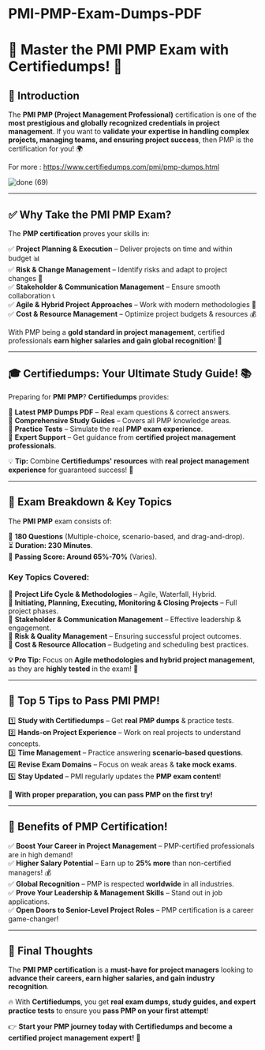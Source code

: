 # PMI-PMP-Exam-Dumps-PDF
  
# 🚀 **Master the PMI PMP Exam with Certifiedumps!** 🎯  

## 📌 **Introduction**  
The **PMI PMP (Project Management Professional)** certification is one of the **most prestigious and globally recognized credentials in project management**. If you want to **validate your expertise in handling complex projects, managing teams, and ensuring project success**, then PMP is the certification for you! 🌍

For more : https://www.certifiedumps.com/pmi/pmp-dumps.html

![done (69)](https://github.com/user-attachments/assets/5fda04cf-30ef-41b3-8b7e-7d6b640beb12)

---

## ✅ **Why Take the PMI PMP Exam?**  

The **PMP certification** proves your skills in:  

✅ **Project Planning & Execution** – Deliver projects on time and within budget 📊  
✅ **Risk & Change Management** – Identify risks and adapt to project changes 🔄  
✅ **Stakeholder & Communication Management** – Ensure smooth collaboration 📞  
✅ **Agile & Hybrid Project Approaches** – Work with modern methodologies 🚀  
✅ **Cost & Resource Management** – Optimize project budgets & resources 💰  

With PMP being a **gold standard in project management**, certified professionals **earn higher salaries and gain global recognition**! 💼  

---

## 🎓 **Certifiedumps: Your Ultimate Study Guide!** 📚  

Preparing for **PMI PMP**? **Certifiedumps** provides:  

📌 **Latest PMP Dumps PDF** – Real exam questions & correct answers.  
📌 **Comprehensive Study Guides** – Covers all PMP knowledge areas.  
📌 **Practice Tests** – Simulate the real **PMP exam experience**.  
📌 **Expert Support** – Get guidance from **certified project management professionals**.  

💡 **Tip:** Combine **Certifiedumps' resources** with **real project management experience** for guaranteed success! 🚀  

---

## 📖 **Exam Breakdown & Key Topics**  

The **PMI PMP** exam consists of:  

📝 **180 Questions** (Multiple-choice, scenario-based, and drag-and-drop).  
⏳ **Duration: 230 Minutes**.  
🎯 **Passing Score: Around 65%-70%** (Varies).  

### **Key Topics Covered:**  
📌 **Project Life Cycle & Methodologies** – Agile, Waterfall, Hybrid.  
📌 **Initiating, Planning, Executing, Monitoring & Closing Projects** – Full project phases.  
📌 **Stakeholder & Communication Management** – Effective leadership & engagement.  
📌 **Risk & Quality Management** – Ensuring successful project outcomes.  
📌 **Cost & Resource Allocation** – Budgeting and scheduling best practices.  

**💡 Pro Tip:** Focus on **Agile methodologies and hybrid project management**, as they are **highly tested** in the exam! 🚀  

---

## 🎯 **Top 5 Tips to Pass PMI PMP!**  

1️⃣ **Study with Certifiedumps** – Get **real PMP dumps** & practice tests.  
2️⃣ **Hands-on Project Experience** – Work on real projects to understand concepts.  
3️⃣ **Time Management** – Practice answering **scenario-based questions**.  
4️⃣ **Revise Exam Domains** – Focus on weak areas & **take mock exams**.  
5️⃣ **Stay Updated** – PMI regularly updates the **PMP exam content**!  

🚀 **With proper preparation, you can pass PMP on the first try!**  

---

## 🌟 **Benefits of PMP Certification!**  

✅ **Boost Your Career in Project Management** – PMP-certified professionals are in high demand!  
✅ **Higher Salary Potential** – Earn up to **25% more** than non-certified managers! 💰  
✅ **Global Recognition** – PMP is respected **worldwide** in all industries.  
✅ **Prove Your Leadership & Management Skills** – Stand out in job applications.  
✅ **Open Doors to Senior-Level Project Roles** – PMP certification is a career game-changer!  

---

## 🏁 **Final Thoughts**  

The **PMI PMP certification** is a **must-have for project managers** looking to **advance their careers, earn higher salaries, and gain industry recognition**.  

🔥 With **Certifiedumps**, you get **real exam dumps, study guides, and expert practice tests** to ensure you **pass PMP on your first attempt**!  

👉 **Start your PMP journey today with Certifiedumps and become a certified project management expert!** 🚀  
